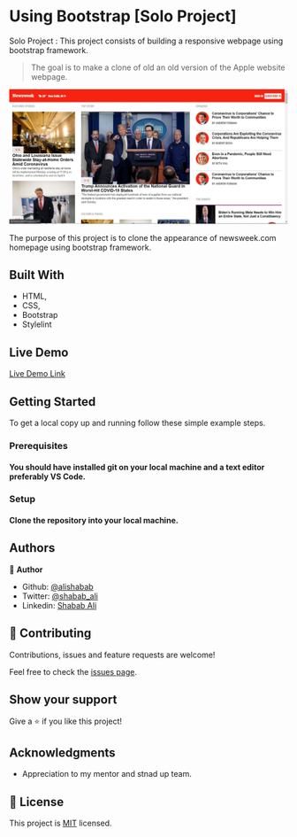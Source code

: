 # Using Bootstrap [Solo Project]
Solo Project : This project consists of building a responsive webpage using bootstrap framework.

> The goal is to make a clone of old an old version of the Apple website webpage.

![screenshot](screenshot.JPG)

The purpose of this project is to clone the appearance of newsweek.com homepage using bootstrap framework.

## Built With

- HTML,
- CSS,
- Bootstrap
- Stylelint

## Live Demo

[Live Demo Link](https://raw.githack.com/alishabab/newsweek-clone/feature/index.html)

## Getting Started

To get a local copy up and running follow these simple example steps.

### Prerequisites

#### You should have installed git on your local machine and a text editor preferably VS Code.

### Setup

#### Clone the repository into your local machine.

## Authors

👤 **Author**

- Github: [@alishabab](https://github.com/alishabab)
- Twitter: [@shabab_ali](https://twitter.com/shabab_ali)
- Linkedin: [Shabab Ali](https://www.linkedin.com/in/shababali/)


## 🤝 Contributing

Contributions, issues and feature requests are welcome!

Feel free to check the [issues page](issues/).

## Show your support

Give a ⭐️ if you like this project!

## Acknowledgments

- Appreciation to my mentor and stnad up team.

## 📝 License

This project is [MIT](lic.url) licensed.